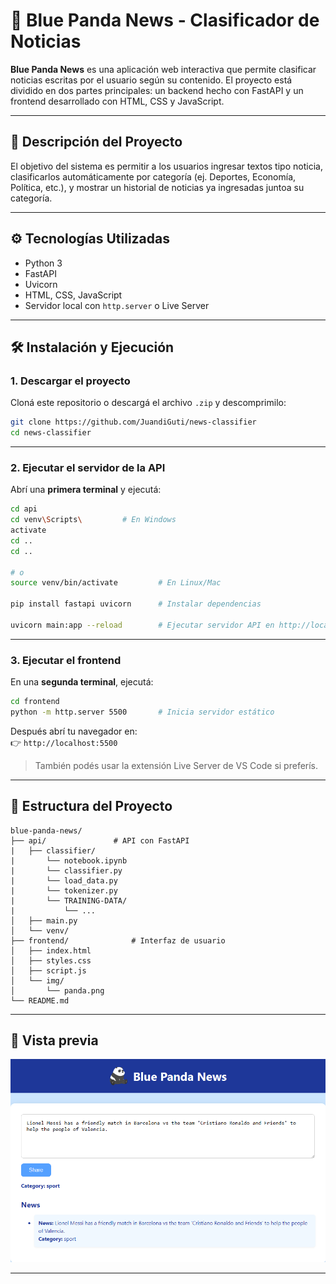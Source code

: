 
# 🐼 Blue Panda News - Clasificador de Noticias

**Blue Panda News** es una aplicación web interactiva que permite clasificar noticias escritas por el usuario según su contenido. El proyecto está dividido en dos partes principales: un backend hecho con FastAPI y un frontend desarrollado con HTML, CSS y JavaScript.

---

## 📘 Descripción del Proyecto

El objetivo del sistema es permitir a los usuarios ingresar textos tipo noticia, clasificarlos automáticamente por categoría (ej. Deportes, Economía, Política, etc.), y mostrar un historial de noticias ya ingresadas juntoa su categoría.

---

## ⚙️ Tecnologías Utilizadas

- Python 3
- FastAPI
- Uvicorn
- HTML, CSS, JavaScript
- Servidor local con `http.server` o Live Server

---

## 🛠️ Instalación y Ejecución

### 1. Descargar el proyecto

Cloná este repositorio o descargá el archivo `.zip` y descomprimilo:

```bash
git clone https://github.com/JuandiGuti/news-classifier
cd news-classifier
```

---

### 2. Ejecutar el servidor de la API

Abrí una **primera terminal** y ejecutá:

```bash
cd api
cd venv\Scripts\         # En Windows
activate
cd ..
cd ..

# o
source venv/bin/activate         # En Linux/Mac

pip install fastapi uvicorn      # Instalar dependencias

uvicorn main:app --reload        # Ejecutar servidor API en http://localhost:8000
```

---

### 3. Ejecutar el frontend

En una **segunda terminal**, ejecutá:

```bash
cd frontend
python -m http.server 5500       # Inicia servidor estático
```

Después abrí tu navegador en:  
👉 `http://localhost:5500`

> También podés usar la extensión Live Server de VS Code si preferís.

---

## 📂 Estructura del Proyecto

```
blue-panda-news/
├── api/               # API con FastAPI
|   ├── classifier/
|       └── notebook.ipynb
|       └── classifier.py
|       └── load_data.py
|       └── tokenizer.py
|       └── TRAINING-DATA/
|           └── ...
│   ├── main.py
│   └── venv/
├── frontend/              # Interfaz de usuario
│   ├── index.html
│   ├── styles.css
│   ├── script.js
│   └── img/
│       └── panda.png
└── README.md
```

---

## 📸 Vista previa

![alt text](image.png)

---
